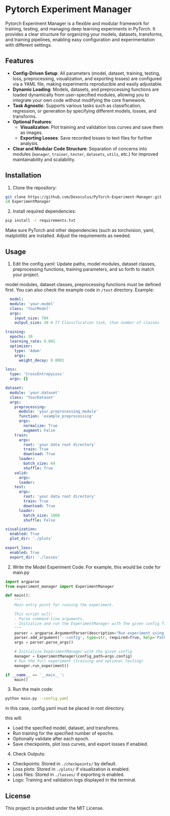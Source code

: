 # Pytorch Experiment Manager

Pytorch Experiment Manager is a flexible and modular framework for training, testing, and managing deep learning experiments in PyTorch. It provides a clear structure for organizing your models, datasets, transforms, and training pipelines, enabling easy configuration and experimentation with different settings.

## Features

- **Config-Driven Setup**: All parameters (model, dataset, training, testing, loss, preprocessing, visualization, and exporting losses) are configured via a YAML file, making experiments reproducible and easily adjustable.
- **Dynamic Loading**: Models, datasets, and preprocessing functions are loaded dynamically from user-specified modules, allowing you to integrate your own code without modifying the core framework.
- **Task Agnostic**: Supports various tasks such as classification, regression, or generation by specifying different models, losses, and transforms.
- **Optional Features**:
  - **Visualization**: Plot training and validation loss curves and save them as images.
  - **Exporting Losses**: Save recorded losses to text files for further analysis.
- **Clear and Modular Code Structure**: Separation of concerns into modules (`manager`, `trainer`, `tester`, `datasets`, `utils`, etc.) for improved maintainability and scalability.

## Installation

1. Clone the repository:
```bash
git clone https://github.com/Dexoculus/PyTorch-Experiment-Manager.git
cd ExperimentManager
```
2. Install required dependencies:
```bash
pip install -r requirements.txt
```
Make sure PyTorch and other dependencies (such as torchvision, yaml, matplotlib) are installed. Adjust the requirements as needed.

## Usage

1. Edit the config.yaml:
Update paths, model modules, dataset classes, preprocessing functions, training parameters, and so forth to match your project.

model modules, dataset classes, preprocessing functions must be defined first. 
You can also check the example code in `/test` directory. 
Example:
```yaml
  model:
  module: 'your.model'
  class: 'YourModel'
  args:
    input_size: 784
    output_size: 10 # If Classification task, than number of classes

training:
  epochs: 10
  learning_rate: 0.001
  optimizer:
    type: 'Adam'
    args:
      weight_decay: 0.0001

loss:
  type: 'CrossEntropyLoss'
  args: {}

dataset:
  module: 'your.dataset'
  class: 'YourDataset'
  args:
    preprocessing:
      module: 'your.preprocessing_module'
      function: 'example_preprocessing'
      args:
        normalize: True
        augment: False
    train:
      args:
        root: 'your data root directory'
        train: True
        download: True
      loader:
        batch_size: 64
        shuffle: True
    valid:
      args:
      loader:
    test:
      args:
        root: 'your data root directory'
        train: True
        download: True
      loader:
        batch_size: 1000
        shuffle: False

visualization:
  enabled: True
  plot_dir: './plots'

export_loss:
  enabled: True
  export_dir: './losses'
```

2. Write the Model Experiment Code:
For example, this would be code for main.py

```python
import argparse
from experiment_manager import ExperimentManager

def main():
    """
    Main entry point for running the experiment.

    This script will:
    - Parse command-line arguments.
    - Initialize and run the ExperimentManager with the given config file.
    """
    parser = argparse.ArgumentParser(description="Run experiment using ExperimentManager.")
    parser.add_argument('--config', type=str, required=True, help='Path to the YAML configuration file.')
    args = parser.parse_args()

    # Initialize ExperimentManager with the given config
    manager = ExperimentManager(config_path=args.config)
    # Run the full experiment (training and optional testing)
    manager.run_experiment()

if __name__ == '__main__':
    main()
```

3. Run the main code:
```bash
python main.py --config.yaml
```
in this case, config.yaml must be placed in root directory.

this will:
- Load the specified model, dataset, and transforms.
- Run training for the specified number of epochs.
- Optionally validate after each epoch.
- Save checkpoints, plot loss curves, and export losses if enabled.

4. Check Outputs:
- Checkpoints: Stored in `./checkpoints/` by default.
- Loss plots: Stored in `./plots/` if visualization is enabled.
- Loss files: Stored in `./losses/` if exporting is enabled.
- Logs: Training and validation logs displayed in the terminal.

## License
This project is provided under the MIT License.


